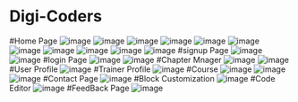 # Digi-Coders

#Home Page
![image](https://github.com/mohitgithub1504/Digi-Coders/assets/78802843/343f2547-1ddf-4e0a-bcc1-19e78baa3bd9)
![image](https://github.com/mohitgithub1504/Digi-Coders/assets/78802843/3619dc14-eeae-479e-a7a1-e444420f0a8d)
![image](https://github.com/mohitgithub1504/Digi-Coders/assets/78802843/7d0a09de-0e11-42d8-9b18-3cb6f756b932)
![image](https://github.com/mohitgithub1504/Digi-Coders/assets/78802843/e9c1082d-fb2d-40d0-9442-923cc417eaa2)
![image](https://github.com/mohitgithub1504/Digi-Coders/assets/78802843/f5ee167f-1717-4e4d-a019-c282ffba07ff)
![image](https://github.com/mohitgithub1504/Digi-Coders/assets/78802843/9dcb4e0c-5640-4540-9761-38fd3018c780)
![image](https://github.com/mohitgithub1504/Digi-Coders/assets/78802843/d4870031-d222-4684-88c0-7fd9d52c161d)
![image](https://github.com/mohitgithub1504/Digi-Coders/assets/78802843/57354b54-8f0f-427f-8f09-18e3f61622c2)
![image](https://github.com/mohitgithub1504/Digi-Coders/assets/78802843/51e2bd8d-4934-406a-8308-25052c43be9c)
![image](https://github.com/mohitgithub1504/Digi-Coders/assets/78802843/76990e74-72aa-47a2-a49a-726398e424ab)
![image](https://github.com/mohitgithub1504/Digi-Coders/assets/78802843/316541bf-31f2-41ca-a2c0-71756ba0f9fe)
#signup Page
![image](https://github.com/mohitgithub1504/Digi-Coders/assets/78802843/b7d13a1e-b232-4c26-9b27-f21c2ddccbe7)
![image](https://github.com/mohitgithub1504/Digi-Coders/assets/78802843/a48ac6d7-9755-404f-b8f8-6d66a3f34b8f)
#login Page
![image](https://github.com/mohitgithub1504/Digi-Coders/assets/78802843/2b02f5e4-6bd5-4462-988c-dc334c6f035f)
![image](https://github.com/mohitgithub1504/Digi-Coders/assets/78802843/69da567e-f3f3-4bb2-8e6d-f0230fe122f6)
#Chapter Mnager
![image](https://github.com/mohitgithub1504/Digi-Coders/assets/78802843/576f434c-2c11-4557-bfc3-aac168709256)
![image](https://github.com/mohitgithub1504/Digi-Coders/assets/78802843/28ecb0b8-637c-4c36-8573-13db7d4ae249)
#User Profile
![image](https://github.com/mohitgithub1504/Digi-Coders/assets/78802843/527134ec-2011-46e3-b3fb-6f8469911179)
#Trainer Profile
![image](https://github.com/mohitgithub1504/Digi-Coders/assets/78802843/cbb2d049-a23c-4a6a-b770-84e03395f0b7)
#Course
![image](https://github.com/mohitgithub1504/Digi-Coders/assets/78802843/d97d5fd8-bf4c-4861-8700-65ccdee3500f)
![image](https://github.com/mohitgithub1504/Digi-Coders/assets/78802843/f8d5b329-42eb-4b0d-96a5-a838704176b1)
![image](https://github.com/mohitgithub1504/Digi-Coders/assets/78802843/d1faa7c7-b909-4ef0-adb7-bcf353f4d451)
#Contact Page
![image](https://github.com/mohitgithub1504/Digi-Coders/assets/78802843/9b51d2a7-8f1b-409b-886b-efa8ec4b85c5)
#Block Customization
![image](https://github.com/mohitgithub1504/Digi-Coders/assets/78802843/7374530f-4734-45ac-ac00-7888356b4bfa)
#Code Editor
![image](https://github.com/mohitgithub1504/Digi-Coders/assets/78802843/9e17776c-6f74-4caf-b9b4-bbc071e1cf60)
#FeedBack Page
![image](https://github.com/mohitgithub1504/Digi-Coders/assets/78802843/ebabe679-a474-456a-b9e7-0d416420c3d0)


